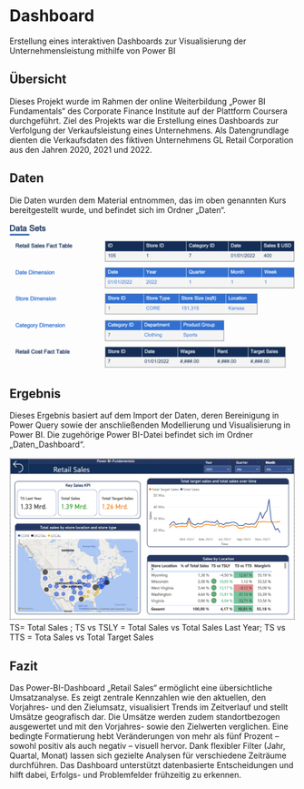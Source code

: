 # Dashboard
Erstellung eines interaktiven Dashboards zur Visualisierung der Unternehmensleistung mithilfe von Power BI
## Übersicht
Dieses Projekt wurde im Rahmen der online Weiterbildung „Power BI Fundamentals“ des Corporate Finance Institute auf der Plattform Coursera durchgeführt. Ziel des Projekts war die Erstellung eines Dashboards zur Verfolgung der  Verkaufsleistung eines Unternehmens. Als Datengrundlage dienten die Verkaufsdaten des fiktiven Unternehmens GL Retail Corporation  aus den Jahren 2020, 2021 und 2022. 

## Daten 
Die Daten wurden dem Material entnommen, das im oben genannten Kurs bereitgestellt wurde, und befindet sich im Ordner „Daten“.

![alt text](DataSet.png)
## Ergebnis
Dieses Ergebnis basiert auf dem Import der Daten, deren Bereinigung in Power Query sowie der anschließenden Modellierung und Visualisierung in Power BI. Die zugehörige Power BI-Datei befindet sich im Ordner „Daten_Dashboard“.

![alt text](Dashboard.png)
TS= Total Sales ; TS vs TSLY = Total Sales vs Total Sales Last Year; TS vs TTS = Tota Sales vs Total Target Sales

## Fazit
Das Power-BI-Dashboard „Retail Sales“ ermöglicht eine übersichtliche Umsatzanalyse. Es zeigt zentrale Kennzahlen wie den aktuellen, den Vorjahres- und den Zielumsatz, visualisiert Trends im Zeitverlauf und stellt Umsätze geografisch dar. Die Umsätze werden zudem standortbezogen ausgewertet und mit den Vorjahres- sowie den Zielwerten verglichen. Eine bedingte Formatierung hebt Veränderungen von mehr als fünf Prozent – sowohl positiv als auch negativ – visuell hervor. Dank flexibler Filter (Jahr, Quartal, Monat) lassen sich gezielte Analysen für verschiedene Zeiträume durchführen. Das Dashboard unterstützt datenbasierte Entscheidungen und hilft dabei, Erfolgs- und Problemfelder frühzeitig zu erkennen.
